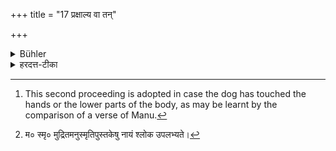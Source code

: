 +++
title = "17 प्रक्षाल्य वा तन्"

+++

<details><summary>Bühler</summary>

17. Or he becomes pure, after having washed that part (of his body) and having touched it with fire and again washed it, as well as his feet, and having sipped water. [^11] 


[^11]:  This second proceeding is adopted in case the dog has touched the hands or the lower parts of the body, as may be learnt by the comparison of a verse of Manu.
</details>

<details><summary>हरदत्त-टीका</summary>

## सूत्रम्
प्रक्षाल्य वा तं देशमग्निना संस्पृश्य पुनः प्रक्षाल्य पादौ चाऽऽचम्य प्रयतो भवति ॥ १७ ॥  
### टिप्पनी
शुना स्पृष्टं प्रदेशं प्रक्षाल्याग्निना च संस्पृश्य पुनश्च प्रक्षाल्य पादौ च प्रक्षाल्य पश्चादाचम्य प्रयतो भवति । व्यवस्थितविकल्पोऽयम् ॥  
[^१]ऊर्ध्व नाभेः करौ मुक्त्वा यदङ्गमुपहन्यते ।  
तत्र स्नानविधिः प्रोक्तो ह्यधः प्रक्षालनं स्मृतम् ॥'  
इति मानवे दर्शनात् ॥ १७ ॥  

[^१]:

    म० स्मृ० मुद्रितमनुस्मृतिपुस्तकेषु नायं श्लोक उपलभ्यते।
</details>
